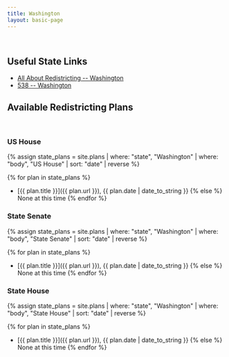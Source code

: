 ```yaml
---
title: Washington
layout: basic-page
---
```


<br>

Useful State Links
---

- [All About Redistricting -- Washington](https://redistricting.lls.edu/state/washington/?cycle=2020&level=Congress&startdate=)
- [538 -- Washington](https://projects.fivethirtyeight.com/redistricting-2022-maps/washington/)

Available Redistricting Plans
---

<br>

### US House

{% assign state_plans = site.plans | where: "state", "Washington" | where: "body", "US House" | sort: "date" | reverse %}

{% for plan in state_plans %}
- [{{ plan.title }}]({{ plan.url }}), {{ plan.date | date_to_string }}
{% else %}
None at this time
{% endfor %}

### State Senate

{% assign state_plans = site.plans | where: "state", "Washington" | where: "body", "State Senate" | sort: "date" | reverse %}

{% for plan in state_plans %}
- [{{ plan.title }}]({{ plan.url }}), {{ plan.date | date_to_string }}
{% else %}
None at this time
{% endfor %}


### State House

{% assign state_plans = site.plans | where: "state", "Washington" | where: "body", "State House" | sort: "date" | reverse %}

{% for plan in state_plans %}
- [{{ plan.title }}]({{ plan.url }}), {{ plan.date | date_to_string }}
{% else %}
None at this time
{% endfor %}
